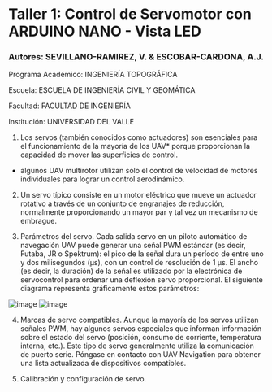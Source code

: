 # Taller 1: Control de Servomotor con ARDUINO NANO - Vista LED
### Autores: SEVILLANO-RAMIREZ, V. & ESCOBAR-CARDONA, A.J.

Programa Académico: INGENIERÍA TOPOGRÁFICA

Escuela: ESCUELA DE INGENIERÍA CIVIL Y GEOMÁTICA

Facultad: FACULTAD DE INGENIERÍA

Institución: UNIVERSIDAD DEL VALLE

1. Los servos (también conocidos como actuadores) son esenciales para el funcionamiento de la mayoría de los UAV* porque proporcionan la capacidad de mover las superficies de control.

* algunos UAV multirotor utilizan solo el control de velocidad de motores individuales para lograr un control aerodinámico.

2. Un servo típico consiste en un motor eléctrico que mueve un actuador rotativo a través de un conjunto de engranajes de reducción, normalmente proporcionando un mayor par y tal vez un mecanismo de embrague.

3. Parámetros del servo. Cada salida servo en un piloto automático de navegación UAV puede generar una señal PWM estándar (es decir, Futaba, JR o Spektrum): el pico de la señal dura un período de entre uno y dos milisegundos (μs), con un control de resolución de 1 μs. El ancho (es decir, la duración) de la señal es utilizado por la electrónica de servocontrol para ordenar una deflexión servo proporcional. El siguiente diagrama representa gráficamente estos parámetros:

![image](https://user-images.githubusercontent.com/98371007/178113414-b20d128d-b217-41c6-8320-296e5d0f55a1.png)
![image](https://user-images.githubusercontent.com/98371007/178113426-930591da-7246-4a06-9c2b-e5cfc991b054.png)

4. Marcas de servo compatibles. Aunque la mayoría de los servos utilizan señales PWM, hay algunos servos especiales que informan información sobre el estado del servo (posición, consumo de corriente, temperatura interna, etc.). Este tipo de servo generalmente utiliza la comunicación de puerto serie. Póngase en contacto con UAV Navigation para obtener una lista actualizada de dispositivos compatibles.

5. Calibración y configuración de servo.
